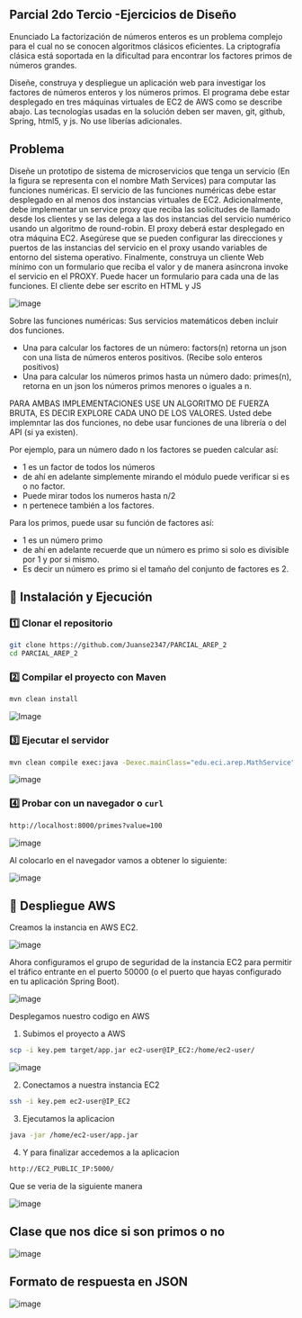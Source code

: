 ## Parcial 2do Tercio -Ejercicios de Diseño ##

Enunciado
La factorización de números enteros es un problema complejo para el cual no se conocen algoritmos clásicos eficientes. La criptografía clásica está soportada en la dificultad para encontrar los factores primos de números grandes.

Diseñe, construya y despliegue un aplicación web para investigar los factores de números enteros y los números primos. El programa debe estar desplegado en tres máquinas virtuales de EC2 de AWS como se describe abajo. Las tecnologías usadas en la solución deben ser maven, git, github, Spring, html5, y js. No use liberías adicionales.


## Problema ##
Diseñe un prototipo de sistema de microservicios que tenga un servicio (En la figura se representa con el nombre Math Services) para computar las funciones numéricas.  El servicio de las funciones numéricas debe estar desplegado en al menos dos instancias virtuales de EC2. Adicionalmente, debe implementar un service proxy que reciba las solicitudes de llamado desde los clientes  y se las delega a las dos instancias del servicio numérico usando un algoritmo de round-robin. El proxy deberá estar desplegado en otra máquina EC2. Asegúrese que se pueden configurar las direcciones y puertos de las instancias del servicio en el proxy usando variables de entorno del sistema operativo.  Finalmente, construya un cliente Web mínimo con un formulario que reciba el valor y de manera asíncrona invoke el servicio en el PROXY. Puede hacer un formulario para cada una de las funciones. El cliente debe ser escrito en HTML y JS

![image](https://github.com/user-attachments/assets/54699b0d-7162-48b7-a6a0-d9a15792a8d8)


Sobre las funciones numéricas:
Sus servicios matemáticos deben incluir dos funciones. 
- Una para calcular los factores de un número: factors(n) retorna un json con una lista de números enteros positivos. (Recibe solo enteros positivos)
- Una para calcular los números primos hasta un número dado: primes(n), retorna en un json los números primos menores o iguales a n.


PARA AMBAS IMPLEMENTACIONES USE UN ALGORITMO  DE FUERZA BRUTA, ES DECIR EXPLORE CADA UNO DE LOS VALORES. Usted debe implemntar las dos funciones, no debe usar funciones de una librería o del API (si ya existen).

Por ejemplo, para un  número dado n los factores se pueden calcular así:
- 1 es un factor de todos los números
- de ahí en adelante simplemente mirando el módulo puede verificar si es o no factor.
- Puede mirar todos los numeros hasta n/2
- n pertenece también a los factores.


Para los primos, puede usar su función de factores así:

- 1 es un número primo
- de ahí en adelante recuerde que un número es primo si solo es divisible por 1 y por si mismo.
- Es decir un número es primo si el tamaño del conjunto de factores es 2.

## 🚀 Instalación y Ejecución
### 1️⃣ Clonar el repositorio
```bash
git clone https://github.com/Juanse2347/PARCIAL_AREP_2
cd PARCIAL_AREP_2
```

### 2️⃣ Compilar el proyecto con Maven
```bash
mvn clean install
```

![Image](https://github.com/user-attachments/assets/9a3392f2-fd28-4615-bfa2-ea5b9fdf9c00)


### 3️⃣ Ejecutar el servidor 

```bash
mvn clean compile exec:java -Dexec.mainClass="edu.eci.arep.MathService"
```

![image](https://github.com/user-attachments/assets/09ec92c3-aca2-4fb1-8380-e1f1e949a505)



### 4️⃣ Probar con un navegador o `curl`
```bash
http://localhost:8000/primes?value=100
```

![image](https://github.com/user-attachments/assets/3a6d771d-6705-4e48-9639-7a7cf8d8ba46)



Al colocarlo en el navegador vamos a obtener lo siguiente:

![image](https://github.com/user-attachments/assets/81b92aa7-4486-4c14-8e4a-889eeb69fe60)


## 🚀 Despliegue AWS

Creamos la instancia en AWS EC2.

![image](https://github.com/user-attachments/assets/235034e2-76fb-4234-aa50-fb34a714b1f4)


Ahora configuramos el grupo de seguridad de la instancia EC2 para permitir el tráfico entrante en el puerto 50000 (o el puerto que hayas configurado en tu aplicación Spring Boot).


![image](https://github.com/user-attachments/assets/520a5553-1dc2-4a30-9930-c02f078a3a10)


Desplegamos nuestro codigo en AWS

1. Subimos el proyecto a AWS

```bash
scp -i key.pem target/app.jar ec2-user@IP_EC2:/home/ec2-user/
```

![image](https://github.com/user-attachments/assets/ab4df350-7bec-4fb3-87e0-a576f76c1025)


2. Conectamos a nuestra instancia EC2

```bash
ssh -i key.pem ec2-user@IP_EC2
```

3. Ejecutamos la aplicacion 

```bash
java -jar /home/ec2-user/app.jar
```

4. Y para finalizar accedemos a la aplicacion

```bash
http://EC2_PUBLIC_IP:5000/
```

Que se veria de la siguiente manera

![image](https://github.com/user-attachments/assets/a438e938-a59a-4055-9781-2b6102e5eeae)






## Clase que nos dice si son primos o no ##

![image](https://github.com/user-attachments/assets/aa015c0b-dbab-45a1-9a75-b8fb6bd1e384)


## Formato de respuesta en JSON ##

![image](https://github.com/user-attachments/assets/f3dd318f-6b6d-4edd-b4ff-d32ea4a19599)

